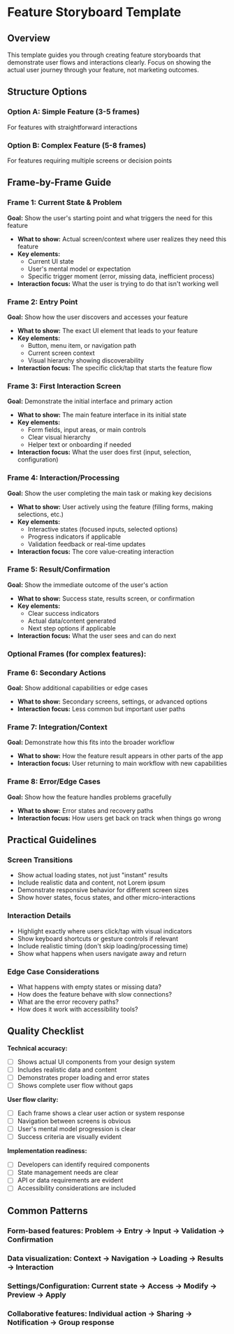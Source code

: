 # Feature Storyboard Template

## Overview
This template guides you through creating feature storyboards that demonstrate user flows and interactions clearly. Focus on showing the actual user journey through your feature, not marketing outcomes.

## Structure Options

### Option A: Simple Feature (3-5 frames)
For features with straightforward interactions

### Option B: Complex Feature (5-8 frames)
For features requiring multiple screens or decision points

## Frame-by-Frame Guide

### Frame 1: Current State & Problem
**Goal:** Show the user's starting point and what triggers the need for this feature
- **What to show:** Actual screen/context where user realizes they need this feature
- **Key elements:**
  - Current UI state
  - User's mental model or expectation
  - Specific trigger moment (error, missing data, inefficient process)
- **Interaction focus:** What the user is trying to do that isn't working well

### Frame 2: Entry Point
**Goal:** Show how the user discovers and accesses your feature
- **What to show:** The exact UI element that leads to your feature
- **Key elements:**
  - Button, menu item, or navigation path
  - Current screen context
  - Visual hierarchy showing discoverability
- **Interaction focus:** The specific click/tap that starts the feature flow

### Frame 3: First Interaction Screen
**Goal:** Demonstrate the initial interface and primary action
- **What to show:** The main feature interface in its initial state
- **Key elements:**
  - Form fields, input areas, or main controls
  - Clear visual hierarchy
  - Helper text or onboarding if needed
- **Interaction focus:** What the user does first (input, selection, configuration)

### Frame 4: Interaction/Processing
**Goal:** Show the user completing the main task or making key decisions
- **What to show:** User actively using the feature (filling forms, making selections, etc.)
- **Key elements:**
  - Interactive states (focused inputs, selected options)
  - Progress indicators if applicable
  - Validation feedback or real-time updates
- **Interaction focus:** The core value-creating interaction

### Frame 5: Result/Confirmation
**Goal:** Show the immediate outcome of the user's action
- **What to show:** Success state, results screen, or confirmation
- **Key elements:**
  - Clear success indicators
  - Actual data/content generated
  - Next step options if applicable
- **Interaction focus:** What the user sees and can do next

### Optional Frames (for complex features):

### Frame 6: Secondary Actions
**Goal:** Show additional capabilities or edge cases
- **What to show:** Secondary screens, settings, or advanced options
- **Interaction focus:** Less common but important user paths

### Frame 7: Integration/Context
**Goal:** Demonstrate how this fits into the broader workflow
- **What to show:** How the feature result appears in other parts of the app
- **Interaction focus:** User returning to main workflow with new capabilities

### Frame 8: Error/Edge Cases
**Goal:** Show how the feature handles problems gracefully
- **What to show:** Error states and recovery paths
- **Interaction focus:** How users get back on track when things go wrong

## Practical Guidelines

### Screen Transitions
- Show actual loading states, not just "instant" results
- Include realistic data and content, not Lorem ipsum
- Demonstrate responsive behavior for different screen sizes
- Show hover states, focus states, and other micro-interactions

### Interaction Details
- Highlight exactly where users click/tap with visual indicators
- Show keyboard shortcuts or gesture controls if relevant
- Include realistic timing (don't skip loading/processing time)
- Show what happens when users navigate away and return

### Edge Case Considerations
- What happens with empty states or missing data?
- How does the feature behave with slow connections?
- What are the error recovery paths?
- How does it work with accessibility tools?

## Quality Checklist

**Technical accuracy:**
- [ ] Shows actual UI components from your design system
- [ ] Includes realistic data and content
- [ ] Demonstrates proper loading and error states
- [ ] Shows complete user flow without gaps

**User flow clarity:**
- [ ] Each frame shows a clear user action or system response
- [ ] Navigation between screens is obvious
- [ ] User's mental model progression is clear
- [ ] Success criteria are visually evident

**Implementation readiness:**
- [ ] Developers can identify required components
- [ ] State management needs are clear
- [ ] API or data requirements are evident
- [ ] Accessibility considerations are included

## Common Patterns

### Form-based features: Problem → Entry → Input → Validation → Confirmation
### Data visualization: Context → Navigation → Loading → Results → Interaction
### Settings/Configuration: Current state → Access → Modify → Preview → Apply
### Collaborative features: Individual action → Sharing → Notification → Group response